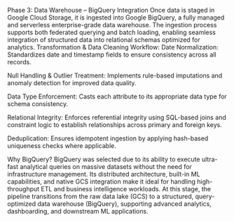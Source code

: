Phase 3: Data Warehouse – BigQuery Integration
Once data is staged in Google Cloud Storage, it is ingested into Google BigQuery, a fully managed and serverless enterprise-grade data warehouse. The ingestion process supports both federated querying and batch loading, enabling seamless integration of structured data into relational schemas optimized for analytics.
Transformation & Data Cleaning Workflow:
Date Normalization: Standardizes date and timestamp fields to ensure consistency across all records.


Null Handling & Outlier Treatment: Implements rule-based imputations and anomaly detection for improved data quality.


Data Type Enforcement: Casts each attribute to its appropriate data type for schema consistency.


Relational Integrity: Enforces referential integrity using SQL-based joins and constraint logic to establish relationships across primary and foreign keys.


Deduplication: Ensures idempotent ingestion by applying hash-based uniqueness checks where applicable.


Why BigQuery?
BigQuery was selected due to its ability to execute ultra-fast analytical queries on massive datasets without the need for infrastructure management. Its distributed architecture, built-in ML capabilities, and native GCS integration make it ideal for handling high-throughput ETL and business intelligence workloads.
At this stage, the pipeline transitions from the raw data lake (GCS) to a structured, query-optimized data warehouse (BigQuery), supporting advanced analytics, dashboarding, and downstream ML applications.
